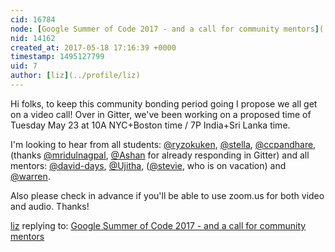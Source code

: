 ```yaml
---
cid: 16784
node: [Google Summer of Code 2017 - and a call for community mentors](../notes/warren/05-04-2017/google-summer-of-code-2017-and-a-call-for-community-mentors)
nid: 14162
created_at: 2017-05-18 17:16:39 +0000
timestamp: 1495127799
uid: 7
author: [liz](../profile/liz)
---
```


Hi folks, to keep this community bonding period going I propose we all get on a video call! Over in Gitter, we've been working on a proposed time of Tuesday May 23 at 10A NYC+Boston time / 7P India+Sri Lanka time. 

I'm looking to hear from all students: [@ryzokuken](/profile/ryzokuken), [@stella](/profile/stella), [@ccpandhare](/profile/ccpandhare), (thanks [@mridulnagpal](/profile/mridulnagpal), [@Ashan](/profile/Ashan) for already responding in Gitter) and all mentors:  [@david-days](/profile/david-days), [@Ujitha](/profile/Ujitha), ([@stevie](/profile/stevie), who is on vacation) and [@warren](/profile/warren). 

Also please check in advance if you'll be able to use zoom.us for both video and audio. Thanks!

[liz](../profile/liz) replying to: [Google Summer of Code 2017 - and a call for community mentors](../notes/warren/05-04-2017/google-summer-of-code-2017-and-a-call-for-community-mentors)

